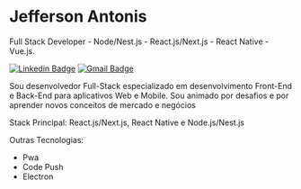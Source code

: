 # Jefferson Antonis

Full Stack Developer - Node/Nest.js - React.js/Next.js - React Native - Vue.js.

[![Linkedin Badge](https://img.shields.io/badge/-Jefferson%20Antonis-6633cc?style=flat-square&logo=Linkedin&logoColor=white&link=https://www.linkedin.com/in/jeff-antonis/)](https://www.linkedin.com/in/jeff-antonis/) 
[![Gmail Badge](https://img.shields.io/badge/-antunis356@gmail.com-6633cc?style=flat-square&logo=Gmail&logoColor=white&link=mailto:antunis356@gmail.com)](mailto:antunis356@gmail.com)


Sou desenvolvedor Full-Stack especializado em desenvolvimento Front-End e Back-End para aplicativos Web e Mobile. Sou animado por desafios e por aprender novos conceitos de mercado e negócios


Stack Principal: React.js/Next.js, React Native e Node.js/Nest.js


Outras Tecnologias:
- Pwa
- Code Push
- Electron
